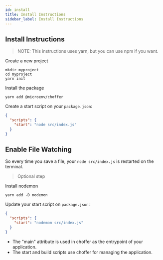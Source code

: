 ```yaml
---
id: install
title: Install Instructions
sidebar_label: Install Instructions
---
```


## Install Instructions

> NOTE: This instructions uses yarn, but you can use npm if you want.

Create a new project

```shell
mkdir myproject
cd myproject
yarn init
```

Install the package

```shell
yarn add @microenv/choffer
```

Create a start script on your `package.json`:

```json
{
  "scripts": {
    "start": "node src/index.js"
  }
}
```

## Enable File Watching

So every time you save a file, your `node src/index.js` is restarted on the terminal.

> Optional step

Install nodemon

```shell
yarn add -D nodemon
```

Update your start script on `package.json`:

```json
{
  "scripts": {
    "start": "nodemon src/index.js"
  }
}
```

- The "main" attribute is used in choffer as the entrypoint of your application.
- The start and build scripts use choffer for managing the application.
